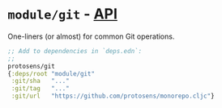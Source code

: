 # `module/git` - [API](API.md)

One-liners (or almost) for common Git operations.

```clojure
;; Add to dependencies in `deps.edn`:
;;
protosens/git
{:deps/root "module/git"
 :git/sha   "..."
 :git/tag   "..."
 :git/url   "https://github.com/protosens/monorepo.cljc"}
```

